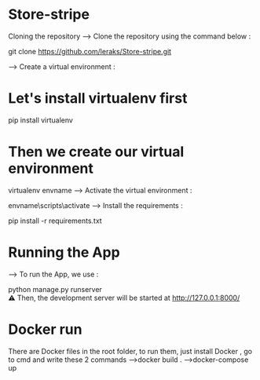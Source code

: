 # Store-stripe
Cloning the repository
--> Clone the repository using the command below :

git clone https://github.com/leraks/Store-stripe.git


--> Create a virtual environment :

# Let's install virtualenv first
pip install virtualenv

# Then we create our virtual environment
virtualenv envname
--> Activate the virtual environment :

envname\scripts\activate
--> Install the requirements :

pip install -r requirements.txt

# Running the App
--> To run the App, we use :

python manage.py runserver <br>
⚠ Then, the development server will be started at http://127.0.0.1:8000/

# Docker run
There are Docker files in the root folder, to run them, just install Docker , go to cmd and write these 2 commands
-->docker build .
-->docker-compose up

